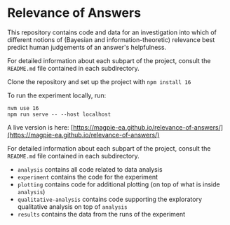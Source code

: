 # Relevance of Answers

This repository contains code and data for an investigation into which of different notions of (Bayesian and information-theoretic) relevance best predict human judgements of an answer's helpfulness.

For detailed information about each subpart of the project, consult the `README.md` file contained in each subdirectory.

Clone the repository and set up the project with `npm install 16`

To run the experiment locally, run:
```
nvm use 16
npm run serve -- --host localhost
```

A live version is here: [https://magpie-ea.github.io/relevance-of-answers/](https://magpie-ea.github.io/relevance-of-answers/)

For detailed information about each subpart of the project, consult the `README.md` file contained in each subdirectory. 
- `analysis` contains all code related to data analysis
- `experiment` contains the code for the experiment
- `plotting` contains code for additional plotting (on top of what is inside `analysis`) 
- `qualitative-analysis` contains code supporting the exploratory qualitative analysis on top of `analysis`
- `results` contains the data from the runs of the experiment
